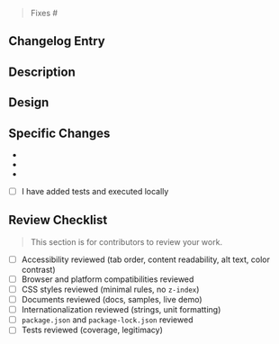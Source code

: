 <!-- Please provide the issue number here if any -->

> Fixes #

## Changelog Entry

<!-- Please paste your new entry from CHANGELOG.MD here. Not needed for works related to development purpose only. -->

## Description

<!-- Please discuss the changes you have worked on. What do the changes do; why is this PR needed? -->

## Design

<!-- If this feature is complicated in nature, please provide additional clarifications. -->

## Specific Changes

<!-- Please list the changes in a concise manner. -->

-
-
-

-  [ ] I have added tests and executed locally
<!-- For bugs, add the bug repro as a test. Otherwise, add tests to futureproof your work. -->

## Review Checklist

> This section is for contributors to review your work.

-  [ ] Accessibility reviewed (tab order, content readability, alt text, color contrast)
-  [ ] Browser and platform compatibilities reviewed
-  [ ] CSS styles reviewed (minimal rules, no `z-index`)
-  [ ] Documents reviewed (docs, samples, live demo)
-  [ ] Internationalization reviewed (strings, unit formatting)
-  [ ] `package.json` and `package-lock.json` reviewed
-  [ ] Tests reviewed (coverage, legitimacy)
